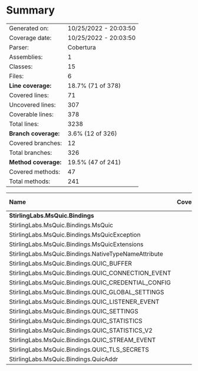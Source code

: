 ﻿# Summary
|||
|:---|:---|
| Generated on: | 10/25/2022 - 20:03:50 |
| Coverage date: | 10/25/2022 - 20:03:50 |
| Parser: | Cobertura |
| Assemblies: | 1 |
| Classes: | 15 |
| Files: | 6 |
| **Line coverage:** | 18.7% (71 of 378) |
| Covered lines: | 71 |
| Uncovered lines: | 307 |
| Coverable lines: | 378 |
| Total lines: | 3238 |
| **Branch coverage:** | 3.6% (12 of 326) |
| Covered branches: | 12 |
| Total branches: | 326 |
| **Method coverage:** | 19.5% (47 of 241) |
| Covered methods: | 47 |
| Total methods: | 241 |

|**Name**|**Covered**|**Uncovered**|**Coverable**|**Total**|**Line coverage**|**Covered**|**Total**|**Branch coverage**|**Covered**|**Total**|**Method coverage**|
|:---|---:|---:|---:|---:|---:|---:|---:|---:|---:|---:|---:|
|**StirlingLabs.MsQuic.Bindings**|**71**|**307**|**378**|**26369**|**18.7%**|**12**|**326**|**3.6%**|**47**|**241**|**19.5%**|
|StirlingLabs.MsQuic.Bindings.MsQuic|30|41|71|282|42.2%|12|234|5.1%|15|51|29.4%|
|StirlingLabs.MsQuic.Bindings.MsQuicException|0|43|43|71|0%|0|76|0%|0|4|0%|
|StirlingLabs.MsQuic.Bindings.MsQuicExtensions|0|6|6|30|0%|0|0||0|3|0%|
|StirlingLabs.MsQuic.Bindings.NativeTypeNameAttribute|0|4|4|201|0%|0|0||0|2|0%|
|StirlingLabs.MsQuic.Bindings.QUIC_BUFFER|2|8|10|240|20%|0|2|0%|2|9|22.2%|
|StirlingLabs.MsQuic.Bindings.QUIC_CONNECTION_EVENT|11|13|24|2816|45.8%|0|0||11|21|52.3%|
|StirlingLabs.MsQuic.Bindings.QUIC_CREDENTIAL_CONFIG|1|5|6|2816|16.6%|0|0||1|6|16.6%|
|StirlingLabs.MsQuic.Bindings.QUIC_GLOBAL_SETTINGS|0|11|11|2816|0%|0|0||0|8|0%|
|StirlingLabs.MsQuic.Bindings.QUIC_LISTENER_EVENT|1|7|8|2816|12.5%|0|0||1|6|16.6%|
|StirlingLabs.MsQuic.Bindings.QUIC_SETTINGS|19|100|119|2816|15.9%|0|0||10|80|12.5%|
|StirlingLabs.MsQuic.Bindings.QUIC_STATISTICS|0|12|12|2816|0%|0|0||0|8|0%|
|StirlingLabs.MsQuic.Bindings.QUIC_STATISTICS_V2|0|12|12|2816|0%|0|0||0|8|0%|
|StirlingLabs.MsQuic.Bindings.QUIC_STREAM_EVENT|7|19|26|2816|26.9%|0|0||7|20|35%|
|StirlingLabs.MsQuic.Bindings.QUIC_TLS_SECRETS|0|18|18|2816|0%|0|0||0|12|0%|
|StirlingLabs.MsQuic.Bindings.QuicAddr|0|8|8|201|0%|0|14|0%|0|3|0%|
